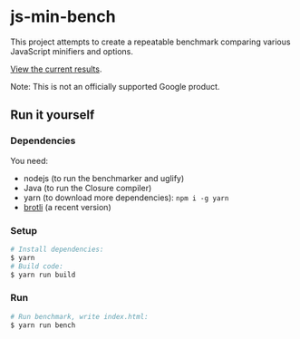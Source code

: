 # js-min-bench

This project attempts to create a repeatable benchmark comparing various
JavaScript minifiers and options.

[View the current results](https://evmar.github.io/js-min-bench/).

Note: This is not an officially supported Google product.

## Run it yourself

### Dependencies

You need:

- nodejs (to run the benchmarker and uglify)
- Java (to run the Closure compiler)
- yarn (to download more dependencies): `npm i -g yarn`
- [brotli](https://github.com/google/brotli) (a recent version)

### Setup

```sh
# Install dependencies:
$ yarn
# Build code:
$ yarn run build
```

### Run

```sh
# Run benchmark, write index.html:
$ yarn run bench
```
